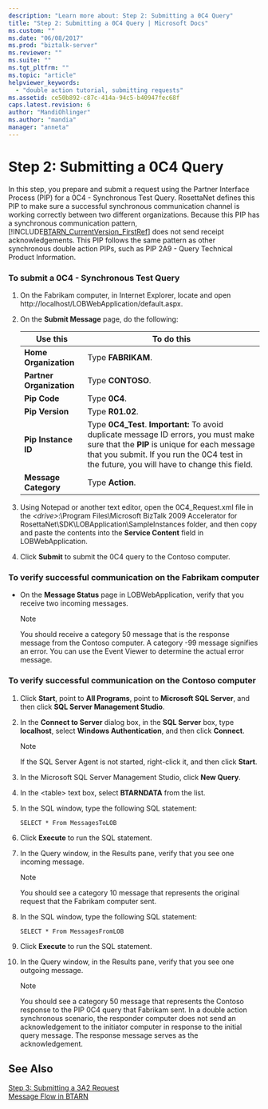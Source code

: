 ```yaml
---
description: "Learn more about: Step 2: Submitting a 0C4 Query"
title: "Step 2: Submitting a 0C4 Query | Microsoft Docs"
ms.custom: ""
ms.date: "06/08/2017"
ms.prod: "biztalk-server"
ms.reviewer: ""
ms.suite: ""
ms.tgt_pltfrm: ""
ms.topic: "article"
helpviewer_keywords: 
  - "double action tutorial, submitting requests"
ms.assetid: ce50b892-c87c-414a-94c5-b40947fec68f
caps.latest.revision: 6
author: "MandiOhlinger"
ms.author: "mandia"
manager: "anneta"
---
```

# Step 2: Submitting a 0C4 Query
In this step, you prepare and submit a request using the Partner Interface Process (PIP) for a 0C4 - Synchronous Test Query. RosettaNet defines this PIP to make sure a successful synchronous communication channel is working correctly between two different organizations. Because this PIP has a synchronous communication pattern, [!INCLUDE[BTARN_CurrentVersion_FirstRef](../../includes/btarn-currentversion-firstref-md.md)] does not send receipt acknowledgements. This PIP follows the same pattern as other synchronous double action PIPs, such as PIP 2A9 - Query Technical Product Information.  
  
### To submit a 0C4 - Synchronous Test Query  
  
1.  On the Fabrikam computer, in Internet Explorer, locate and open http://localhost/LOBWebApplication/default.aspx.  
  
2.  On the **Submit Message** page, do the following:  
  
    |Use this|To do this|  
    |--------------|----------------|  
    |**Home Organization**|Type **FABRIKAM**.|  
    |**Partner Organization**|Type **CONTOSO**.|  
    |**Pip Code**|Type **0C4**.|  
    |**Pip Version**|Type **R01.02**.|  
    |**Pip Instance ID**|Type **0C4_Test**. **Important:**  To avoid duplicate message ID errors, you must make sure that the **PIP** is unique for each message that you submit. If you run the 0C4 test in the future, you will have to change this field.|  
    |**Message Category**|Type **Action**.|  
  
3.  Using Notepad or another text editor, open the 0C4_Request.xml file in the *\<drive\>*:\Program Files\Microsoft BizTalk 2009 Accelerator for RosettaNet\SDK\LOBApplication\SampleInstances folder, and then copy and paste the contents into the **Service Content** field in LOBWebApplication.  
  
4.  Click **Submit** to submit the 0C4 query to the Contoso computer.  
  
### To verify successful communication on the Fabrikam computer  
  
-   On the **Message Status** page in LOBWebApplication, verify that you receive two incoming messages.  
  
    > [!NOTE]
    >  You should receive a category 50 message that is the response message from the Contoso computer. A category -99 message signifies an error. You can use the Event Viewer to determine the actual error message.  
  
### To verify successful communication on the Contoso computer  
  
1.  Click **Start**, point to **All Programs**, point to **Microsoft SQL Server**, and then click **SQL Server Management Studio**.  
  
2.  In the **Connect to Server** dialog box, in the **SQL Server** box, type **localhost**, select **Windows Authentication**, and then click **Connect**.  
  
    > [!NOTE]
    >  If the SQL Server Agent is not started, right-click it, and then click **Start**.  
  
3.  In the Microsoft SQL Server Management Studio, click **New Query**.  
  
4.  In the \<table\> text box, select **BTARNDATA** from the list.  
  
5.  In the SQL window, type the following SQL statement:  
  
    ```  
    SELECT * From MessagesToLOB  
    ```  
  
6.  Click **Execute** to run the SQL statement.  
  
7.  In the Query window, in the Results pane, verify that you see one incoming message.  
  
    > [!NOTE]
    >  You should see a category 10 message that represents the original request that the Fabrikam computer sent.  
  
8.  In the SQL window, type the following SQL statement:  
  
    ```  
    SELECT * From MessagesFromLOB  
    ```  
  
9. Click **Execute** to run the SQL statement.  
  
10. In the Query window, in the Results pane, verify that you see one outgoing message.  
  
    > [!NOTE]
    >  You should see a category 50 message that represents the Contoso response to the PIP 0C4 query that Fabrikam sent. In a double action synchronous scenario, the responder computer does not send an acknowledgement to the initiator computer in response to the initial query message. The response message serves as the acknowledgement.  
  
## See Also  
 [Step 3: Submitting a 3A2 Request](../../adapters-and-accelerators/accelerator-rosettanet/step-3-submitting-a-3a2-request.md)   
 [Message Flow in BTARN](../../adapters-and-accelerators/accelerator-rosettanet/message-flow-in-btarn.md)
